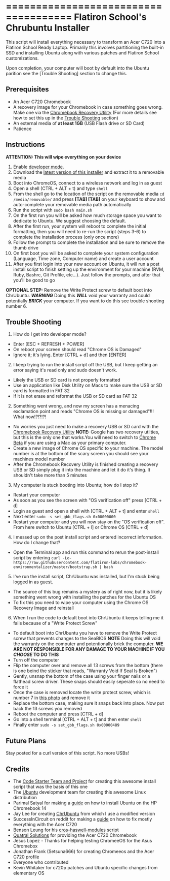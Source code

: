 =====================================
Flatiron School's Chrubuntu Installer
=====================================

This script will install everything necessary to transform an Acer C720 into a
Flatiron School Ready Laptop. Primarily this involves partitioning the built-in SSD and installing Ubuntu along with various patches and Flatiron School customizations.

Upon completion, your computer will boot by default into the Ubuntu parition see the [Trouble Shooting] section to change this.

Prerequisites
-------------

* An Acer C720 Chromebook
* A recovery image for your Chromebook in case something goes wrong. Make one via the [Chromebook Recovery Utility](https://chrome.google.com/webstore/detail/chromebook-recovery-utili/jndclpdbaamdhonoechobihbbiimdgai?hl=en) (For more details see how to set this up in the [Trouble Shooting](#trouble-shooting) section)
* An external media of **at least 1GB** (USB Flash drive or SD Card)
* Patience

Instructions
------------

**ATTENTION: This will wipe everything on your device**

1. Enable [developer mode](http://www.chromium.org/chromium-os/developer-information-for-chrome-os-devices/acer-c720-chromebook).
2. Download the [latest version of this installer](https://github.com/flatiron-labs/ubuntu-chromebook-installer/archive/master.zip) and extract it to a removable media
3. Boot into ChromeOS, connect to a wireless network and log in as guest
4. Open a shell (CTRL + ALT + t) and type `shell`
5. From the shell go to the location of the script on the removable media `cd /media/removable/` and press **[TAB] [TAB]** on your keyboard to show and auto-complete your removable media path automatically
6. Run the script with `sudo bash main.sh`
7. On the first run you will be asked how much storage space you want to dedicate to Ubuntu. We suggest choosing the default.
8. After the first run, your system will reboot to complete the initial formatting, then you will need to re-run the script (steps 3-6) to complete the installation process (only once more)
9. Follow the prompt to complete the installation and be sure to remove the thumb drive
10. On first boot you will be asked to complete your system configuration (Language, Time zone, Computer name) and create a user account
11. After you first login into your new account on Ubuntu, it will run a post install script to finish setting up the environment for your machine (RVM, Ruby, Bashrc, Git Profile, etc...). Just follow the prompts, and after that you'll be good to go

**OPTIONAL STEP:** Remove the Write Protect screw to default boot into ChrUbuntu.  ***WARNING*** Doing this ***WILL*** void your warranty and could potentially ***BRICK*** your computer. If you want to do this see trouble shooting number 6.

Trouble Shooting
----------------
1. How do I get into developer mode?
  - Enter [ESC + REFRESH + POWER]
  - On reboot your screen should read "Chrome OS is Damaged"
  - Ignore it; it's lying. Enter [CTRL + d] and then [ENTER]

2. I keep trying to run the install script off the USB, but I keep getting an error saying it's read only and sudo doesn't work.
  - Likely the USB or SD card is not properly formatted
  - Use an application like Disk Utility on Macs to make sure the USB or SD card is formatted in FAT 32
  - If it is not erase and reformat the USB or SD card as FAT 32

2. Something went wrong, and now my screen has a menacing exclamation point and reads "Chrome OS is missing or damaged"!!! What now!?!?!?!
  - No worries you just need to make a recovery USB or SD card with the [Chromebook Recovery Utility](https://chrome.google.com/webstore/detail/chromebook-recovery-utili/jndclpdbaamdhonoechobihbbiimdgai?hl=en)
  **NOTE:** Google has two recovery utilties, but this is the only one that works.You will need to switch to [Chrome Beta](https://www.google.com/chrome/browser/beta.html?platform=mac&extra=betachannel) if you are using a Mac as your primary computer.
  - Create a new image of Chrome OS specific to your machine.  The model number is at the bottom of the scary screen you should see your machines model number
  - After the Chromebook Recovery Utility is finished creating a recovery USB or SD simply plug it into the machine and let it do it's thing. It shouldn't take more than 5 minutes

3. My computer is stuck booting into Ubuntu; how do I stop it?
  - Restart your computer
  - As soon as you see the screen with "OS verification off" press [CTRL + d]
  - Login as guest and open a shell with [CTRL + ALT + t] and enter `shell`
  - Next enter `sudo -s set_gbb_flags.sh 0x00000000`
  - Restart your computer and you will now stay on the "OS verification off". From here switch to Ubuntu [CTRL + l] or Chrome OS [CTRL + d]

4. I messed up on the post install script and entered incorrect information.  How do I change that?
  - Open the Terminal app and run this command to rerun the post-install script by entering `curl -Lo- https://raw.githubusercontent.com/flatiron-labs/chromebook-environmentalizer/master/bootstrap.sh | bash`

5. I've run the install script, ChrUbuntu was installed, but I'm stuck being logged in as guest.
  - The source of this bug remains a mystery as of right now, but it is likely something went wrong with installing the patches for the Ubuntu OS
  - To fix this you need to wipe your computer using the Chrome OS Recovery Image and reinstall

6. When I run the code to default boot into ChrUbuntu it keeps telling me it fails because of a "Write Protect Screw"
  - To default boot into ChrUbuntu you have to remove the Write Protect screw that prevents changes to the SeaBIOS
  **NOTE** Doing this will void the warranty on the computer and potentionally brick the computer.  **WE ARE NOT RESPONSIBLE FOR ANY DAMAGE TO YOUR MACHINE IF YOU *CHOOSE* TO DO THIS**
  - Turn off the computer
  - Flip the computer over and remove all 13 screws from the bottom (there is one beind the sticker that reads, "Warranty Void If Seal Is Broken")
  - Gently, unsnap the bottom of the case using your finger nails or a flathead screw driver.  These snaps should easily seperate so no need to force it
  - Once the case is removed locate the write protect screw, which is number 7 in [this photo](http://www.chromium.org/_/rsrc/1381990807648/chromium-os/developer-information-for-chrome-os-devices/acer-c720-chromebook/c720-chromebook-annotated-innards.png) and remove it
  - Replace the bottom case, making sure it snaps back into place.  Now put back the 13 screws you removed
  - Reboot the computer and press [CTRL + d]
  - Go into a shell terminal [CTRL + ALT + t] and then enter `shell`
  - Finally enter `sudo -s set_gbb_flags.sh 0x00000489`



Future Plans
------------
Stay posted for a curl version of this script.  No more USBs!


Credits
-------
* The [Code Starter Team and Project](https://codestarter.org/about) for creating this awesome install script that was the basis of this one
* The [Ubuntu](http://ubuntu.com/) development team for creating this awesome Linux distribution
* Parimal Satyal for making a [guide](http://realityequation.net/installing-elementary-os-on-an-hp-chromebook-14) on how to install Ubuntu on the HP Chromebook 14
* Jay Lee for creating [ChrUbuntu](http://chromeos-cr48.blogspot.ca/) from which I use a modified version
* SuccessInCircuit on reddit for making a [guide](http://www.reddit.com/r/chrubuntu/comments/1rsxkd/list_of_fixes_for_xubuntu_1310_on_the_acer_c720/) on how to fix mostly everything with the Acer C720
* Benson Leung for his [cros-haswell-modules](https://googledrive.com/host/0B0YvUuHHn3MndlNDbXhPRlB2eFE/cros-haswell-modules.sh) script
* [Quatral Solutions](http://www.quatral.com) for providing the Acer C720 Chromebook
* Jesus Lopez - Thanks for helping testing ChromeeOS for the Asus Chromebox
* Jonathan Frank (Setsuna666) for creating Chromeeos and the Acer C720 profile
* Everyone who contributed
* Kevin Whitaker for c720p patches and Ubuntu specific changes from elementary OS